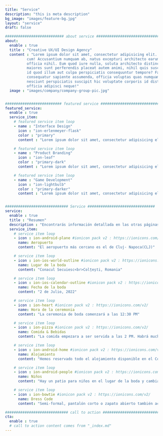 ```yaml
---
title: "Service"
description: "this is meta description"
bg_image: "images/feature-bg.jpg"
layout: "service"
draft: false

########################### about service #############################
about:
  enable : true
  title : "Creative UX/UI Design Agency"
  content : "Lorem ipsum dolor sit amet, consectetur adipisicing elit. Voluptate soluta corporis odit, optio
          cum! Accusantium numquam ab, natus excepturi architecto earum ipsa aliquam, illum, omnis rerum, eveniet
          officia nihil. Eum quod iure nulla, soluta architecto distinctio. Nesciunt odio ullam expedita, neque fugit
          maiores sunt perferendis placeat autem animi, nihil quis suscipit quibusdam ut reiciendis doloribus natus nemo
          id quod illum aut culpa perspiciatis consequuntur tempore? Facilis nam vitae iure quisquam eius harum
          consequatur sapiente assumenda, officia voluptas quas numquam placeat, alias molestias nisi laudantium
          nesciunt perspiciatis suscipit hic voluptate corporis id distinctio earum. Dolor reprehenderit fuga dolore
          officia adipisci neque!"
  image : "images/company/company-group-pic.jpg"


########################## featured service ############################
featured_service:
  enable : true
  service_item:
    # featured service item loop
    - name : "Interface Design"
      icon : "ion-erlenmeyer-flask"
      color : "primary"
      content : "Lorem ipsum dolor sit amet, consectetur adipisicing elit. Saepe enim impedit repudiandae omnis est temporibus."

    # featured service item loop
    - name : "Product Branding"
      icon : "ion-leaf"
      color : "primary-dark"
      content : "Lorem ipsum dolor sit amet, consectetur adipisicing elit. Saepe enim impedit repudiandae omnis est temporibus."

    # featured service item loop
    - name : "Game Development"
      icon : "ion-lightbulb"
      color : "primary-darker"
      content : "Lorem ipsum dolor sit amet, consectetur adipisicing elit. Saepe enim impedit repudiandae omnis est temporibus."


############################# Service ###############################
service:
  enable : true
  title : "Resumen"
  description : "Encontrarás información detallada en las otras páginas de esta web."
  service_item:
    # service item loop
    - icon : ion-android-plane #ionicon pack v2 : https://ionicons.com/v2/
      name: Aeropuerto
      content: "El aeropuerto más cercano es el de Cluj- Napoca(CLJ)"

    # service item loop
    - icon : ion-ios-world-outline #ionicon pack v2 : https://ionicons.com/v2/
      name: Lugar de la boda
      content: "Conacul Secuiesc<br>Colțești, Romania"

    # service item loop
    - icon : ion-ios-calendar-outline #ionicon pack v2 : https://ionicons.com/v2/
      name: Fecha de la boda
      content: "2 de Julio, 2022"

    # service item loop
    - icon : ion-heart #ionicon pack v2 : https://ionicons.com/v2/
      name: Hora de la ceremonia
      content: "La ceremonia de boda comenzará a las 12:30 PM"

    # service item loop
    - icon : ion-pizza #ionicon pack v2 : https://ionicons.com/v2/
      name: Comida & Bebidas
      content: "La comida empezara a ser servida a las 2 PM. Habrá muchissima comida!"

    # service item loop
    - icon : ion-android-home #ionicon pack v2 : https://ionicons.com/v2/
      name: Alojamiento
      content: "Hemos reservado todo el alojamiento disponible en el Conac, 27 habitaciones. Igualmente habrán posibilidades de alojarse a unos 5 minutos del sitio de la boda"

    # service item loop
    - icon : ion-android-people #ionicon pack v2 : https://ionicons.com/v2/
      name: Niños
      content: "Hay un patio para niños en el lugar de la boda y cambiador para bebes en los baños"

    # service item loop
    - icon : ion-bowtie #ionicon pack v2 : https://ionicons.com/v2/
      name: Dress Code
      content: "Semi-formal, pantalón corto o zapato abierto también aceptado. Probablemente habrán mas de 30 grados afueras y el césped no será muy confortable para stilletos" 

############################# call to action #################################
cta:
  enable : true
  # call to action content comes from "_index.md"
---
```

